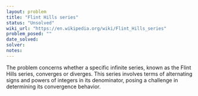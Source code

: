 ```yaml
---
layout: problem
title: "Flint Hills series"
status: "Unsolved"
wiki_url: "https://en.wikipedia.org/wiki/Flint_Hills_series"
problem_posed: ""
date_solved:
solver:
notes:
---
```

The problem concerns whether a specific infinite series, known as the Flint Hills series, converges or diverges. This series involves terms of alternating signs and powers of integers in its denominator, posing a challenge in determining its convergence behavior.
